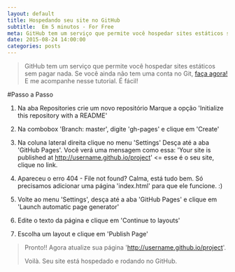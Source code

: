 ```yaml
---
layout: default
title: Hospedando seu site no GitHub
subtitle:  Em 5 minutos - For Free
meta: GitHub tem um serviço que permite você hospedar sites estáticos sem pagar nada. Se você ainda não tem uma conta no Git, faça agora! E me acompanhe nesse tutorial. É fácil!...
date: 2015-08-24 14:00:00
categories: posts
---
```


> GitHub tem um serviço que permite você hospedar sites estáticos sem pagar nada. Se você ainda não tem uma conta no Git, [faça agora!](https://github.com/ 'GitHub') E me acompanhe nesse tutorial. É fácil!

#Passo a Passo

1. Na aba Repositories crie um novo repositório
Marque a opção 'Initialize this repository with a README'

2. Na combobox 'Branch: master', digite 'gh-pages' e clique em 'Create'

3. Na coluna lateral direita clique no menu 'Settings'
Desça até a aba 'GitHub Pages'. Você verá uma mensagem como essa: 'Your site is published at http://username.github.io/project' <= esse é o seu site, clique no link.

4. Apareceu o erro 404 - File not found?
Calma, está tudo bem. Só precisamos adicionar uma página 'index.html' para que ele funcione. :)

5. Volte ao menu 'Settings', desça até a aba 'GitHub Pages' e clique em 'Launch automatic page generator'

6. Edite o texto da página e clique em 'Continue to layouts'

7. Escolha um layout e clique em 'Publish Page'

> Pronto!!
> Agora atualize sua página 'http://username.github.io/project'.
> 
> Voilà. Seu site está hospedado e rodando no GitHub.
